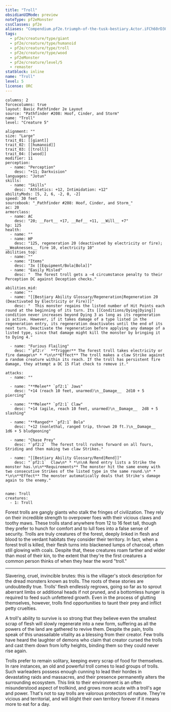 ```yaml
---
title: "Troll"
obsidianUIMode: preview
noteType: pf2eMonster
cssClasses: pf2e
aliases: "Compendium.pf2e.triumph-of-the-tusk-bestiary.Actor.iFCh60rD3GIZ6Dva" 
tags:
  - pf2e/creature/type/giant
  - pf2e/creature/type/humanoid
  - pf2e/creature/type/troll
  - pf2e/creature/type/wood
  - pf2eMonster
  - pf2e/creature/level/5
  - remaster
statblock: inline
name: "Troll"
level: 5
license: ORC
---
```


```statblock
columns: 2
forcecolumns: true
layout: Basic Pathfinder 2e Layout
source: "Pathfinder #208: Hoof, Cinder, and Storm"
name: "Troll"
level: "Creature 5"

alignment: ""
size: "Large"
trait_01: [[giant]]
trait_02: [[humanoid]]
trait_03: [[troll]]
trait_04: [[wood]]
modifier: 11
perception:
  - name: "Perception"
    desc: "+11; Darkvision"
languages: "Jotun"
skills:
  - name: "Skills"
    desc: "Athletics: +12, Intimidation: +12"
abilityMods: [5, 2, 6, -2, 0, -2]
speed: 30 feet
sourcebook: "_Pathfinder #208: Hoof, Cinder, and Storm_"
ac: 20
armorclass:
  - name: AC
    desc: "20; __Fort__ +17, __Ref__ +11, __Will__ +7"
hp: 125
health:
  - name: ""
  - name: HP
    desc: "125, regeneration 20 (deactivated by electricity or fire); __Weaknesses__ fire 10, electricity 10"
abilities_top:
  - name: ""
  - name: "Items"
    desc: "3x [[Equipment/Bola|Bola]]"
  - name: "Easily Misled"
    desc: "  The forest troll gets a –4 circumstance penalty to their Perception DC against Deception checks."

abilities_mid:
  - name: ""
  - name: "[[Bestiary Ability Glossary/Regeneration|Regeneration 20 (Deactivated by Electricity or Fire)]]"
    desc: "  This monster regains the listed number of Hit Points each round at the beginning of its turn. Its [[Conditions/Dying|Dying]] condition never increases beyond Dying 3 as long as its regeneration is active. However, if it takes damage of a type listed in the regeneration entry, its regeneration deactivates until the end of its next turn. Deactivate the regeneration before applying any damage of a listed type, since that damage might kill the monster by bringing it to Dying 4."

  - name: "Furious Flailing"
    desc: "`pf2:r`  **Trigger** The forest troll takes electricity or fire damage\n* * *\n\n**Effect** The troll makes a claw Strike against a random creature within its reach. If the troll has persistent fire damage, they attempt a DC 15 Flat check to remove it."

attacks:
  - name: ""

  - name: "**Melee** `pf2:1` Jaws"
    desc: "+14 (reach 10 feet, unarmed)\n__Damage__  2d10 + 5 piercing"

  - name: "**Melee** `pf2:1` Claw"
    desc: "+14 (agile, reach 10 feet, unarmed)\n__Damage__  2d8 + 5 slashing"

  - name: "**Ranged** `pf2:1` Bola"
    desc: "+12 (nonlethal, ranged trip, thrown 20 ft.)\n__Damage__  1d6 + 5 bludgeoning"

  - name: "Chase Prey"
    desc: "`pf2:2`  The forest troll rushes forward on all fours, Striding and then making two claw Strikes."

  - name: "[[Bestiary Ability Glossary/Rend|Rend]]"
    desc: "`pf2:1`  Claw\n* * *\n\nA Rend entry lists a Strike the monster has.\n\n**Requirements** The monster hit the same enemy with two consecutive Strikes of the listed type in the same round.\n* * *\n\n**Effect** The monster automatically deals that Strike's damage again to the enemy."
 
```

```encounter-table
name: Troll
creatures:
  - 1: Troll
```



Forest trolls are gangly giants who stalk the fringes of civilization. They rely on their incredible strength to overpower foes with their vicious claws and toothy maws. These trolls stand anywhere from 12 to 16 feet tall, though they prefer to hunch for comfort and to lull foes into a false sense of security. Trolls are truly creatures of the forest, deeply linked in flesh and blood to the verdant habitats they consider their territory. In fact, when a forest troll is killed, their flesh turns into blackened lumps of charcoal, often still glowing with coals. Despite that, these creatures roam farther and wider than most of their kin, to the extent that they're the first creatures a common person thinks of when they hear the word "troll."

* * *

Slavering, cruel, invincible brutes: this is the villager's stock description for the dread monsters known as trolls. The roots of these stories are undoubtedly true. Trolls' flesh endlessly regrows, going so far as to sprout aberrant limbs or additional heads if not pruned, and a bottomless hunger is required to feed such unfettered growth. Even in the process of glutting themselves, however, trolls find opportunities to taunt their prey and inflict petty cruelties.

A troll's ability to survive is so strong that they believe even the smallest scrap of flesh will slowly regenerate into a new form, suffering as all the powers of the land are gathered to revive them. Despite the pain, trolls speak of this unassailable vitality as a blessing from their creator. Few trolls have heard the laughter of demons who claim that creator cursed the trolls and cast them down from lofty heights, binding them so they could never rise again.

Trolls prefer to remain solitary, keeping every scrap of food for themselves. In rare instances, an old and powerful troll comes to lead groups of trolls. Such warleaders possess enough cunning to lead their hordes in devastating raids and massacres, and their presence permanently alters the surrounding ecosystem. This link to their environment is an often misunderstood aspect of trollkind, and grows more acute with a troll's age and power. That's not to say trolls are valorous protectors of nature. They're vicious and territorial, and will blight their own territory forever if it means more to eat for a day.
